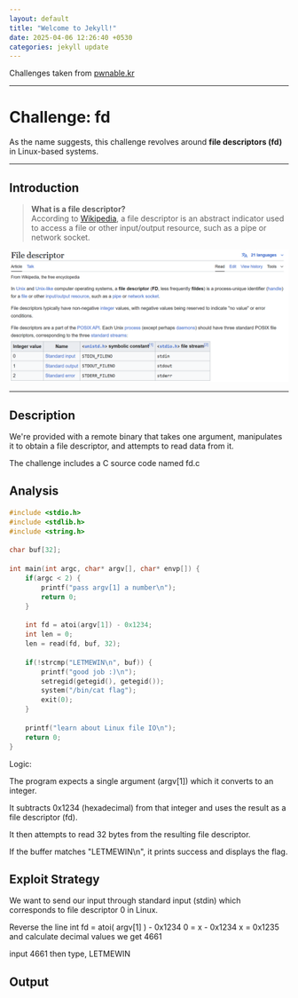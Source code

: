 ```yaml
---
layout: default
title: "Welcome to Jekyll!"
date: 2025-04-06 12:26:40 +0530
categories: jekyll update
---
```


Challenges taken from [pwnable.kr](https://pwnable.kr/play.php)

---

#  Challenge: fd

As the name suggests, this challenge revolves around **file descriptors (fd)** in Linux-based systems.

---

##  Introduction

> **What is a file descriptor?**  
> According to [Wikipedia](https://en.wikipedia.org/wiki/File_descriptor), a file descriptor is an abstract indicator used to access a file or other input/output resource, such as a pipe or network socket.

![fd image](/assets/images/fd.png)

---

##  Description

We're provided with a remote binary that takes one argument, manipulates it to obtain a file descriptor, and attempts to read data from it.

The challenge includes a C source code named fd.c

##  Analysis
```c
#include <stdio.h>
#include <stdlib.h>
#include <string.h>

char buf[32];

int main(int argc, char* argv[], char* envp[]) {
    if(argc < 2) {
        printf("pass argv[1] a number\n");
        return 0;
    }

    int fd = atoi(argv[1]) - 0x1234;
    int len = 0;
    len = read(fd, buf, 32);

    if(!strcmp("LETMEWIN\n", buf)) {
        printf("good job :)\n");
        setregid(getegid(), getegid());
        system("/bin/cat flag");
        exit(0);
    }

    printf("learn about Linux file IO\n");
    return 0;
}
```
Logic:

The program expects a single argument (argv[1]) which it converts to an integer.

It subtracts 0x1234 (hexadecimal) from that integer and uses the result as a file descriptor (fd).

It then attempts to read 32 bytes from the resulting file descriptor.

If the buffer matches "LETMEWIN\n", it prints success and displays the flag.

## Exploit Strategy

We want to send our input through standard input (stdin) which corresponds to file descriptor 0 in Linux.

Reverse the line
int fd = atoi( argv[1] ) - 0x1234
0 = x - 0x1234
x = 0x1235
and calculate decimal values we get 4661

input 4661
then type, LETMEWIN


## Output
